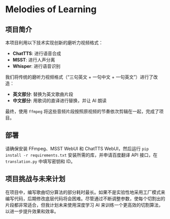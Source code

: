 # Melodies of Learning

## 项目简介

本项目利用以下技术实现创新的磨听力视频格式：
- **ChatTTS**: 进行语音合成
- **MSST**: 进行人声分离
- **Whisper**: 进行语音识别

我们将传统的磨听力视频格式（“三句英文 + 一句中文 + 一句英文”）进行了改造：
- **英文部分**: 替换为英文歌曲片段
- **中文部分**: 用歌词的直译进行替换，并让 AI 朗读

最终，使用 `ffmpeg` 将这些音频片段按照原视频的节奏依次剪辑在一起，完成了项目。

## 部署

请确保安装 FFmpeg、MSST WebUI 和 ChatTTS WebUI，然后运行 `pip install -r requirements.txt` 安装所需的库，并申请百度翻译 API 接口，在 `translation.py` 中填写密钥和 ID。

## 项目挑战与未来计划

在项目中，编写歌曲切分算法的部分耗时最长。如果不是实验性地采用工厂模式来编写代码，后期修改底层代码将会困难。尽管通过不断调整参数，使每个切割出的片段都非常适合，但我计划未来使用深度学习 AI 来训练一个更高效的切割算法，以进一步提升效果和效率。
